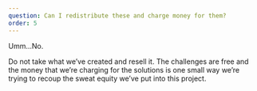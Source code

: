```yaml
---
question: Can I redistribute these and charge money for them?
order: 5
---
```


Umm...No.

Do not take what we’ve created and resell it. The challenges are free and the money that we’re charging for the solutions is one small way we’re trying to recoup the sweat equity we’ve put into this project.
